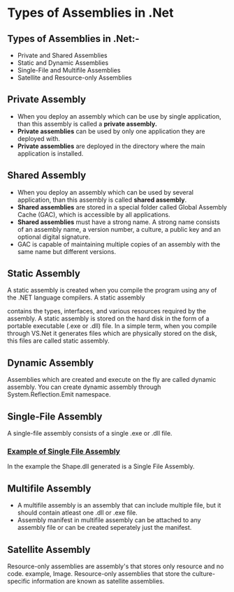 # Types of Assemblies in .Net

## Types of Assemblies in .Net:-

* Private and Shared Assemblies
* Static and Dynamic Assemblies
* Single-File and Multifile Assemblies
* Satellite and Resource-only Assemblies

## Private Assembly

* When you deploy an assembly which can be use by single application, than this assembly is called a **private assembly.**
* **Private assemblies** can be used by only one application they are deployed with.
* **Private assemblies** are deployed in the directory where the main application is installed.

## Shared Assembly

* When you deploy an assembly which can be used by several application, than this assembly is called **shared assembly**.
* **Shared assemblies** are stored in a special folder called Global Assembly Cache \(GAC\), which is accessible by all applications.
* **Shared assemblies** must have a strong name. A strong name consists of an assembly name, a version number, a culture, a public key and an optional digital signature.
* GAC is capable of maintaining multiple copies of an assembly with the same name but different versions.

## Static Assembly

A static assembly is created when you compile the program using any of the .NET language compilers. A static assembly

contains the types, interfaces, and various resources required by the assembly. A static assembly is stored on the hard disk in the form of a portable executable \(.exe or .dll\) file. In a simple term, when you compile through VS.Net it generates files which are physically stored on the disk, this files are called static assembly.

## Dynamic Assembly

Assemblies which are created and execute on the fly are called dynamic assembly. You can create dynamic assembly through System.Reflection.Emit namespace.

## Single-File Assembly

A single-file assembly consists of a single .exe or .dll file.

### [Example of Single File Assembly](http://dotnetguts.blogspot.com/2007/09/creating-component-in-net.html)

In the example the Shape.dll generated is a Single File Assembly.

## Multifile Assembly

* A multifile assembly is an assembly that can include multiple file, but it should contain atleast one .dll or .exe file.
* Assembly manifest in multifile assembly can be attached to any assembly file or can be created seperately just the manifest.

## Satellite Assembly

Resource-only assemblies are assembly's that stores only resource and no code. example, Image. Resource-only assemblies that store the culture-specific information are known as satellite assemblies.


